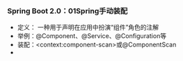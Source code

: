 ### Spring Boot 2.0：01Spring手动装配
- 定义： 一种用于声明在应用中扮演“组件”角色的注解
- 举例：@Component、@Service、@Configuration等
- 装配：\<context:component-scan>或@ComponentScan
-  